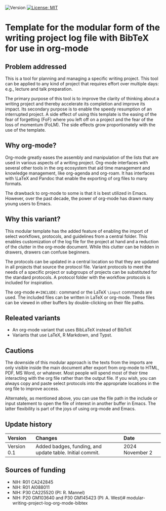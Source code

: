 ![Version](https://img.shields.io/static/v1?label=modular-writing-project-log-bibtex-org-mode&message=0.1&color=brightcolor)
[![License: MIT](https://img.shields.io/badge/License-MIT-blue.svg)](https://opensource.org/licenses/MIT)


# Template for the modular form of the writing project log file with BibTeX for use in org-mode

## Problem addressed
This is a tool for planning and managing a specific writing project.
This tool can be applied to any kind of project that requires effort over multiple days: e.g., lecture and talk preparation.

The primary purpose of this tool is to improve the clarity of thinking about a writing project and thereby accelerate its completion and improve its impact.
Its secondary purpose is to enable the speedy resumption of an interrupted project.
A side effect of using this template is the easing of the fear of forgetting (FoF) where you left off on a project and the fear of the loss of momentum (FoLM).
The side effects grow proportionately with the use of the template.


## Why org-mode?
Org-mode greatly eases the assembly and manipulation of the lists that are used in various aspects of a writing project.
Org-mode interfaces with several other tools in the org ecosystem that aid time management and knowledge management, like org-agenda and org-roam.
It has interfaces with \LaTeX and Pandoc that enable the exporting of org files to many formats.

The drawback to org-mode to some is that it is best utilized in Emacs.
However, over the past decade, the power of org-mode has drawn many young users to Emacs.

## Why this variant?
This modular template has the added feature of enabling the import of select workflows, protocols, and guidelines from a central folder.
This enables customization of the log file for the project at hand and a reduction of the clutter in the org-mode document.
While this clutter can be hidden in drawers, drawers can confuse beginners.

The protocols can be updated in a central location so that they are updated in all projects that source the protocol file.
Variant protocols to meet the needs of a specific project or subgroups of projects can be substituted for the standard protocols.
A protocol folder with the workflow protocols is included for inspiration.

The org-mode `#+INCLUDE:` command or the LaTeX `\input` commands are used.
The included files can be written in LaTeX or org-mode.
These files can be viewed in other buffers by double-clicking on their file paths.

## Releated variants

- An org-mode variant that uses BibLaTeX instead of BibTeX
- Variants that use LaTeX, R Markdown, and Typst.

## Cautions
The downside of this modular approach is the texts from the imports are only visible inside the main document after export from org-mode to HTML, PDF, MS Word, or whatever.
Most people will spend most of their time interacting with the org file rather than the output file.
If you wish, you can always copy and paste select protocols into the appropriate locations in the org file to improve access. 

Alternately, as mentioned above, you can use the file path in the include or input statement to open the file of interest in another buffer in Emacs.
The latter flexibility is part of the joys of using org-mode and Emacs.


## Update history

|Version        | Changes                                                                                                                                         | Date                      |
|:----------------|:------------------------------------------------------------------------------------------------------------------------------|:-------------------------|
| Version 0.1 |   Added badges, funding, and update table. Initial commit.                                                            | 2024 November 2 |

## Sources of funding

- NIH: R01 CA242845
- NIH: R01 AI088011
- NIH: P30 CA225520 (PI: R. Mannel)
- NIH: P20 GM103640 and P30 GM145423 (PI: A. West)# modular-writing-project-log-org-mode-bibtex

